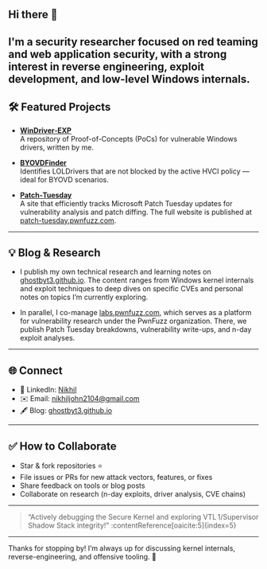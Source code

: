 ## Hi there 👋

I'm a security researcher focused on red teaming and web application security, with a strong interest in reverse engineering, exploit development, and low-level Windows internals.
---

## 🛠️ Featured Projects

- **[WinDriver‑EXP](https://github.com/ghostbyt3/WinDriver-EXP)**  
     A repository of Proof-of-Concepts (PoCs) for vulnerable Windows drivers, written by me.

- **[BYOVDFinder](https://github.com/ghostbyt3/BYOVDFinder)**  
    Identifies LOLDrivers that are not blocked by the active HVCI policy — ideal for BYOVD scenarios.

- **[Patch‑Tuesday](https://github.com/ghostbyt3/patch-tuesday)**  
    A site that efficiently tracks Microsoft Patch Tuesday updates for vulnerability analysis and patch diffing. The full website is published at [patch-tuesday.pwnfuzz.com](https://patch-tuesday.pwnfuzz.com).

---

## 💡 Blog & Research

- I publish my own technical research and learning notes on [ghostbyt3.github.io](https://ghostbyt3.github.io/). The content ranges from Windows kernel internals and exploit techniques to deep dives on specific CVEs and personal notes on topics I’m currently exploring.

- In parallel, I co-manage [labs.pwnfuzz.com](https://labs.pwnfuzz.com), which serves as a platform for vulnerability research under the PwnFuzz organization. There, we publish Patch Tuesday breakdowns, vulnerability write-ups, and n-day exploit analyses.


---

## 🌐 Connect

- 📘 LinkedIn: [Nikhil](https://www.linkedin.com/in/nikhil21john/)
- ✉️ Email: nikhiljohn2104@gmail.com
- 🖋 Blog: [ghostbyt3.github.io](https://ghostbyt3.github.io/)

---

## ✅ How to Collaborate

- Star & fork repositories ⭐
- File issues or PRs for new attack vectors, features, or fixes
- Share feedback on tools or blog posts
- Collaborate on research (n-day exploits, driver analysis, CVE chains)

---

> “Actively debugging the Secure Kernel and exploring VTL 1/Supervisor Shadow Stack integrity!” :contentReference[oaicite:5]{index=5}

---

Thanks for stopping by! I’m always up for discussing kernel internals, reverse-engineering, and offensive tooling. 🚀
